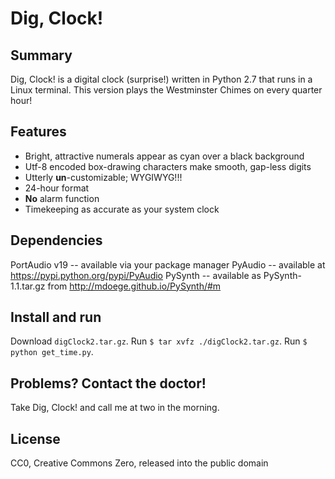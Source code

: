 # Dig, Clock!

## Summary

Dig, Clock! is a digital clock (surprise!) written in Python 2.7 that runs in
a Linux terminal. This version plays the Westminster Chimes on every quarter
hour!

## Features

* Bright, attractive numerals appear as cyan over a black background
* Utf-8 encoded box-drawing characters make smooth, gap-less digits
* Utterly **un**-customizable; WYGIWYG!!!
* 24-hour format
* **No** alarm function
* Timekeeping as accurate as your system clock

## Dependencies
PortAudio v19 -- available via your package manager
PyAudio -- available at https://pypi.python.org/pypi/PyAudio
PySynth -- available as PySynth-1.1.tar.gz from http://mdoege.github.io/PySynth/#m

## Install and run
Download ```digClock2.tar.gz```. 
Run ```$ tar xvfz ./digClock2.tar.gz```.
Run ```$ python get_time.py```.

## Problems? Contact the doctor!
Take Dig, Clock! and call me at two in the morning.

## License
CC0, Creative Commons Zero, released into the public domain
